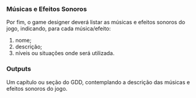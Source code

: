 ### Músicas e Efeitos Sonoros

Por fim, o game designer deverá listar as músicas e efeitos sonoros do
jogo, indicando, para cada música/efeito:

1. nome;
2. descrição;
3. níveis ou situações onde será utilizada.

### Outputs

Um capítulo ou seção do GDD, contemplando a descrição das músicas e efeitos
sonoros do jogo.
